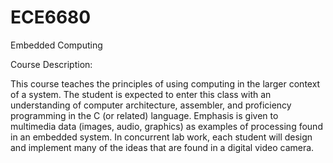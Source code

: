# ECE6680
Embedded Computing

Course Description:

This course teaches the principles of using computing in the larger context of a system. The student is expected to enter this class with an understanding of computer architecture, assembler, and proficiency programming in the C (or related) language. Emphasis is given to multimedia data (images, audio, graphics) as examples of processing found in an embedded system. In concurrent lab work, each student will design and implement many of the ideas that are found in a digital video camera.
